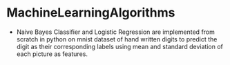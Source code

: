 # MachineLearningAlgorithms
- Naive Bayes Classifier and Logistic Regression are implemented from scratch in python on mnist 
  dataset of hand written digits to predict the digit as their corresponding labels using mean and standard
  deviation of each picture as features.
  
